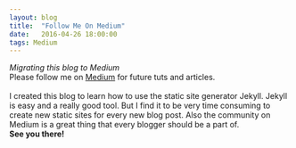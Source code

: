 ```yaml
---
layout: blog
title:  "Follow Me On Medium"
date:   2016-04-26 18:00:00
tags: Medium
---
```


<i>Migrating this blog to Medium</i>
<br/>
Please follow me on <a href="https://medium.com/@Osterberg" target="_new">Medium</a>
for future tuts and articles.
<br/>
<br/>
I created this blog to learn how to use the static site generator Jekyll.
Jekyll is easy and a really good tool. But I find it to be very time consuming
to create new static sites for every new blog post. Also the community on Medium
is a great thing that every blogger should be a part of.
<br/>
<strong>See you there!</strong>
